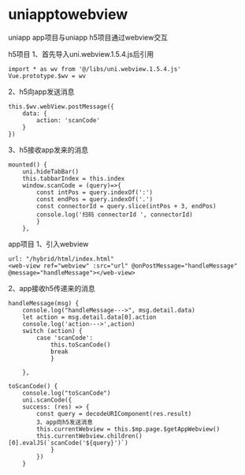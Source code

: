 # uniapptowebview
uniapp app项目与uniapp h5项目通过webview交互

h5项目
1、首先导入uni.webview.1.5.4.js后引用
```vue
import * as wv from '@/libs/uni.webview.1.5.4.js'
Vue.prototype.$wv = wv
```
2、h5向app发送消息
```vue
this.$wv.webView.postMessage({
	data: {
		action: 'scanCode'
	}
})
```

3、h5接收app发来的消息
```vue
mounted() {
	uni.hideTabBar()
	this.tabbarIndex = this.index
	window.scanCode = (query)=>{
		const intPos = query.indexOf(':')
		const endPos = query.indexOf('.')
		const connectorId = query.slice(intPos + 3, endPos)
		console.log('扫码 connectorId ', connectorId)
		}
	},
```
app项目
1、引入webview
```vue
url: "/hybrid/html/index.html"
<web-view ref="webview" :src="url" @onPostMessage="handleMessage" @message="handleMessage"></web-view>
```
2、app接收h5传递来的消息
```vue
handleMessage(msg) {
	console.log("handleMessage--->", msg.detail.data)
	let action = msg.detail.data[0].action
	console.log('action--->',action)
	switch (action) {
		case 'scanCode':
			this.toScanCode()
			break
			}

	},
```

```vue
toScanCode() {
	console.log("toScanCode")
	uni.scanCode({
	success: (res) => {
		const query = decodeURIComponent(res.result)
		3、app向h5发送消息
		this.currentWebview = this.$mp.page.$getAppWebview()
		this.currentWebview.children()[0].evalJS(`scanCode('${query}')`)
			}
		})
	}
```  
